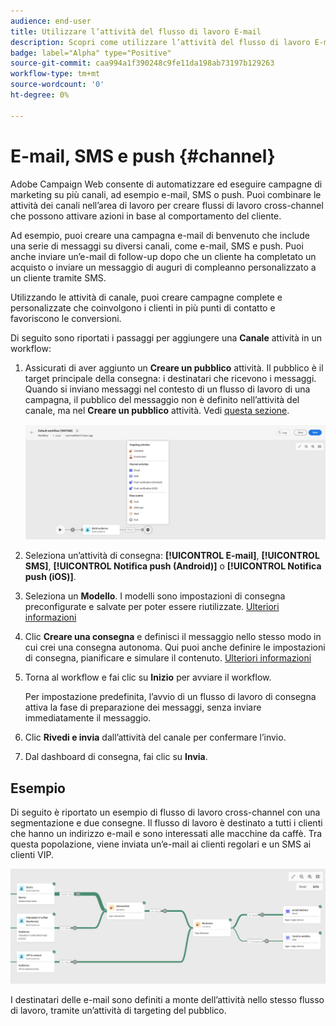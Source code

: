 ```yaml
---
audience: end-user
title: Utilizzare l’attività del flusso di lavoro E-mail
description: Scopri come utilizzare l’attività del flusso di lavoro E-mail
badge: label="Alpha" type="Positive"
source-git-commit: caa994a1f390248c9fe11da198ab73197b129263
workflow-type: tm+mt
source-wordcount: '0'
ht-degree: 0%

---
```



# E-mail, SMS e push {#channel}

Adobe Campaign Web consente di automatizzare ed eseguire campagne di marketing su più canali, ad esempio e-mail, SMS o push. Puoi combinare le attività dei canali nell’area di lavoro per creare flussi di lavoro cross-channel che possono attivare azioni in base al comportamento del cliente.

Ad esempio, puoi creare una campagna e-mail di benvenuto che include una serie di messaggi su diversi canali, come e-mail, SMS e push. Puoi anche inviare un’e-mail di follow-up dopo che un cliente ha completato un acquisto o inviare un messaggio di auguri di compleanno personalizzato a un cliente tramite SMS.

Utilizzando le attività di canale, puoi creare campagne complete e personalizzate che coinvolgono i clienti in più punti di contatto e favoriscono le conversioni.

Di seguito sono riportati i passaggi per aggiungere una **Canale** attività in un workflow:

1. Assicurati di aver aggiunto un **Creare un pubblico** attività. Il pubblico è il target principale della consegna: i destinatari che ricevono i messaggi. Quando si inviano messaggi nel contesto di un flusso di lavoro di una campagna, il pubblico del messaggio non è definito nell’attività del canale, ma nel **Creare un pubblico** attività. Vedi [questa sezione](build-audience.md).

   ![](../../msg/assets/add-delivery-in-wf.png)

1. Seleziona un’attività di consegna: **[!UICONTROL E-mail]**, **[!UICONTROL SMS]**, **[!UICONTROL Notifica push (Android)]** o **[!UICONTROL Notifica push (iOS)]**.

1. Seleziona un **Modello**. I modelli sono impostazioni di consegna preconfigurate e salvate per poter essere riutilizzate. [Ulteriori informazioni](../../msg/delivery-template.md)

1. Clic **Creare una consegna** e definisci il messaggio nello stesso modo in cui crei una consegna autonoma. Qui puoi anche definire le impostazioni di consegna, pianificare e simulare il contenuto. [Ulteriori informazioni](../../msg/gs-messages.md)

1. Torna al workflow e fai clic su **Inizio** per avviare il workflow.

   Per impostazione predefinita, l’avvio di un flusso di lavoro di consegna attiva la fase di preparazione dei messaggi, senza inviare immediatamente il messaggio.

1. Clic **Rivedi e invia** dall’attività del canale per confermare l’invio.

1. Dal dashboard di consegna, fai clic su **Invia**.

## Esempio

Di seguito è riportato un esempio di flusso di lavoro cross-channel con una segmentazione e due consegne. Il flusso di lavoro è destinato a tutti i clienti che hanno un indirizzo e-mail e sono interessati alle macchine da caffè. Tra questa popolazione, viene inviata un’e-mail ai clienti regolari e un SMS ai clienti VIP.

![](../assets/workflow-channel-example.png)
<!--
description, which use case you can perform (common other activities that you can link before of after the activity)

how to add and configure the activity

example of a configured activity within a workflow
The Email delivery activity allows you to configure the sending an email in a workflow. 

-->



<!-- Scheduled emails available?

This can be a single send email and sent just once, or it can be a recurring email.
* Single send emails are standard emails, sent once.
* Recurring emails allow you to send the same email multiple times to different targets over a defined period. You can aggregate the deliveries per period in order to get reports that correspond to your needs.

When linked to a scheduler, you can define recurring emails.-->

I destinatari delle e-mail sono definiti a monte dell’attività nello stesso flusso di lavoro, tramite un’attività di targeting del pubblico.

<!--The message preparation is triggered according to the workflow execution parameters. From the message dashboard, you can select whether to request or not a manual confirmation to send the message (required by default). You can start the workflow manually or place a scheduler activity in the workflow to automate execution.-->
